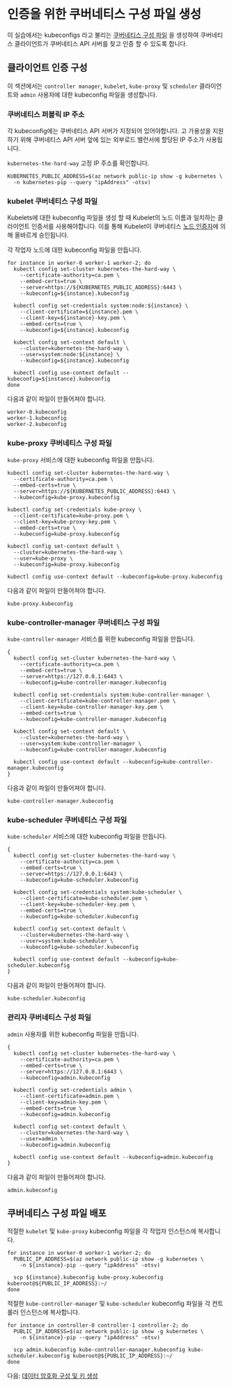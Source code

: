 # 인증을 위한 쿠버네티스 구성 파일 생성

이 실습에서는 kubeconfigs 라고 불리는 [쿠버네티스 구성 파일](https://kubernetes.io/docs/concepts/configuration/organize-cluster-access-kubeconfig/) 을 생성하여 쿠버네티스 클라이언트가 쿠버네티스 API 서버를 찾고 인증 할 수 있도록 합니다.

## 클라이언트 인증 구성

이 섹션에서는 `controller manager`, `kubelet`, `kube-proxy` 및 `scheduler` 클라이언트와 `admin` 사용자에 대한 kubeconfig 파일을 생성합니다.

### 쿠버네티스 퍼블릭 IP 주소

각 kubeconfig에는 쿠버네티스 API 서버가 지정되어 있어야합니다. 고 가용성을 지원하기 위해 쿠버네티스 API 서버 앞에 있는 외부로드 밸런서에 할당된 IP 주소가 사용됩니다.

`kubernetes-the-hard-way` 고정 IP 주소를 확인합니다.

```shell
KUBERNETES_PUBLIC_ADDRESS=$(az network public-ip show -g kubernetes \
  -n kubernetes-pip --query "ipAddress" -otsv)
```

### kubelet 쿠버네티스 구성 파일

Kubelets에 대한 kubeconfig 파일을 생성 할 때 Kubelet의 노드 이름과 일치하는 클라이언트 인증서를 사용해야합니다. 이를 통해 Kubelet이 쿠버네티스 [노드 인증자](https://kubernetes.io/docs/admin/authorization/node/)에 의해 올바르게 승인됩니다.

각 작업자 노드에 대한 kubeconfig 파일을 만듭니다.

```shell
for instance in worker-0 worker-1 worker-2; do
  kubectl config set-cluster kubernetes-the-hard-way \
    --certificate-authority=ca.pem \
    --embed-certs=true \
    --server=https://${KUBERNETES_PUBLIC_ADDRESS}:6443 \
    --kubeconfig=${instance}.kubeconfig

  kubectl config set-credentials system:node:${instance} \
    --client-certificate=${instance}.pem \
    --client-key=${instance}-key.pem \
    --embed-certs=true \
    --kubeconfig=${instance}.kubeconfig

  kubectl config set-context default \
    --cluster=kubernetes-the-hard-way \
    --user=system:node:${instance} \
    --kubeconfig=${instance}.kubeconfig

  kubectl config use-context default --kubeconfig=${instance}.kubeconfig
done
```

다음과 같이 파일이 만들어져야 합니다.

```shell
worker-0.kubeconfig
worker-1.kubeconfig
worker-2.kubeconfig
```

### kube-proxy 쿠버네티스 구성 파일

`kube-proxy` 서비스에 대한 kubeconfig 파일을 만듭니다.

```shell
kubectl config set-cluster kubernetes-the-hard-way \
  --certificate-authority=ca.pem \
  --embed-certs=true \
  --server=https://${KUBERNETES_PUBLIC_ADDRESS}:6443 \
  --kubeconfig=kube-proxy.kubeconfig
```

```shell
kubectl config set-credentials kube-proxy \
  --client-certificate=kube-proxy.pem \
  --client-key=kube-proxy-key.pem \
  --embed-certs=true \
  --kubeconfig=kube-proxy.kubeconfig
```

```shell
kubectl config set-context default \
  --cluster=kubernetes-the-hard-way \
  --user=kube-proxy \
  --kubeconfig=kube-proxy.kubeconfig
```

```shell
kubectl config use-context default --kubeconfig=kube-proxy.kubeconfig
```

다음과 같이 파일이 만들어져야 합니다.

```shell
kube-proxy.kubeconfig
```

### kube-controller-manager 쿠버네티스 구성 파일

`kube-controller-manager` 서비스를 위한 kubeconfig 파일을 만듭니다.

```shell
{
  kubectl config set-cluster kubernetes-the-hard-way \
    --certificate-authority=ca.pem \
    --embed-certs=true \
    --server=https://127.0.0.1:6443 \
    --kubeconfig=kube-controller-manager.kubeconfig

  kubectl config set-credentials system:kube-controller-manager \
    --client-certificate=kube-controller-manager.pem \
    --client-key=kube-controller-manager-key.pem \
    --embed-certs=true \
    --kubeconfig=kube-controller-manager.kubeconfig

  kubectl config set-context default \
    --cluster=kubernetes-the-hard-way \
    --user=system:kube-controller-manager \
    --kubeconfig=kube-controller-manager.kubeconfig

  kubectl config use-context default --kubeconfig=kube-controller-manager.kubeconfig
}
```

다음과 같이 파일이 만들어져야 합니다.

```shell
kube-controller-manager.kubeconfig
```

### kube-scheduler 쿠버네티스 구성 파일

`kube-scheduler` 서비스에 대한 kubeconfig 파일을 만듭니다.

```shell
{
  kubectl config set-cluster kubernetes-the-hard-way \
    --certificate-authority=ca.pem \
    --embed-certs=true \
    --server=https://127.0.0.1:6443 \
    --kubeconfig=kube-scheduler.kubeconfig

  kubectl config set-credentials system:kube-scheduler \
    --client-certificate=kube-scheduler.pem \
    --client-key=kube-scheduler-key.pem \
    --embed-certs=true \
    --kubeconfig=kube-scheduler.kubeconfig

  kubectl config set-context default \
    --cluster=kubernetes-the-hard-way \
    --user=system:kube-scheduler \
    --kubeconfig=kube-scheduler.kubeconfig

  kubectl config use-context default --kubeconfig=kube-scheduler.kubeconfig
}
```

다음과 같이 파일이 만들어져야 합니다.

```shell
kube-scheduler.kubeconfig
```

### 관리자 쿠버네티스 구성 파일

`admin` 사용자를 위한 kubeconfig 파일을 만듭니다.

```shell
{
  kubectl config set-cluster kubernetes-the-hard-way \
    --certificate-authority=ca.pem \
    --embed-certs=true \
    --server=https://127.0.0.1:6443 \
    --kubeconfig=admin.kubeconfig

  kubectl config set-credentials admin \
    --client-certificate=admin.pem \
    --client-key=admin-key.pem \
    --embed-certs=true \
    --kubeconfig=admin.kubeconfig

  kubectl config set-context default \
    --cluster=kubernetes-the-hard-way \
    --user=admin \
    --kubeconfig=admin.kubeconfig

  kubectl config use-context default --kubeconfig=admin.kubeconfig
}
```

다음과 같이 파일이 만들어져야 합니다.

```shell
admin.kubeconfig
```

## 쿠버네티스 구성 파일 배포

적절한 `kubelet` 및 `kube-proxy` kubeconfig 파일을 각 작업자 인스턴스에 복사합니다.

```shell
for instance in worker-0 worker-1 worker-2; do
  PUBLIC_IP_ADDRESS=$(az network public-ip show -g kubernetes \
    -n ${instance}-pip --query "ipAddress" -otsv)

  scp ${instance}.kubeconfig kube-proxy.kubeconfig kuberoot@${PUBLIC_IP_ADDRESS}:~/
done
```

적절한 `kube-controller-manager` 및 `kube-scheduler` kubeconfig 파일을 각 컨트롤러 인스턴스에 복사합니다.

```shell
for instance in controller-0 controller-1 controller-2; do
  PUBLIC_IP_ADDRESS=$(az network public-ip show -g kubernetes \
    -n ${instance}-pip --query "ipAddress" -otsv)

  scp admin.kubeconfig kube-controller-manager.kubeconfig kube-scheduler.kubeconfig kuberoot@${PUBLIC_IP_ADDRESS}:~/
done
```

다음: [데이터 암호화 구성 및 키 생성](06-data-encryption-keys.md)
